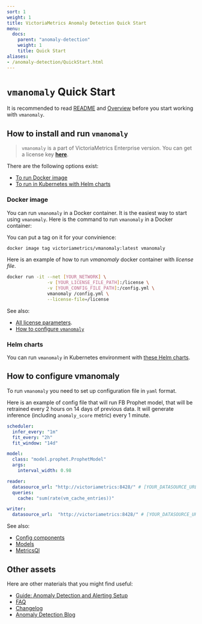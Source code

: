 ```yaml
---
sort: 1
weight: 1
title: VictoriaMetrics Anomaly Detection Quick Start
menu:
  docs:
    parent: "anomaly-detection"
    weight: 1
    title: Quick Start
aliases:
- /anomaly-detection/QuickStart.html
---
```


# `vmanomaly` Quick Start

It is recommended to read [README](https://docs.victoriametrics.com/anomaly-detection/)
and [Overview](https://docs.victoriametrics.com/anomaly-detection/overview.html)
before you start working with `vmanomaly`.

## How to install and run `vmanomaly`

>`vmanomaly` is a part of VictoriaMetrics Enterprise version. You can get a license key [**here**](https://victoriametrics.com/products/enterprise/trial/index.html).

There are the following options exist:

- [To run Docker image](#docker-image)
- [To run in Kubernetes with Helm charts](#helm-charts)


### Docker image

You can run `vmanomaly` in a Docker container. It is the easiest way to start using `vmanomaly`.
Here is the command to run `vmanomaly` in a Docker container:

You can put a tag on it for your convinience:

```sh
docker image tag victoriametrics/vmanomaly:latest vmanomaly
```
Here is an example of how to run *vmanomaly* docker container with *license file*. 

```sh
docker run -it --net [YOUR_NETWORK] \
               -v [YOUR_LICENSE_FILE_PATH]:/license \
               -v [YOUR_CONFIG_FILE_PATH]:/config.yml \
               vmanomaly /config.yml \
               --license-file=/license
```

See also:

- [All license parameters](https://docs.victoriametrics.com/anomaly-detection/overview/#licensing).
- [How to configure `vmanomaly`](#how-to-configure-vmanomaly)

### Helm charts

You can run `vmanomaly` in Kubernetes environment
with [these Helm charts](https://github.com/VictoriaMetrics/helm-charts/blob/master/charts/victoria-metrics-anomaly/README.md).


## How to configure vmanomaly
To run `vmanomaly` you need to set up configuration file in `yaml` format.

Here is an example of config file that will run FB Prophet model, that will be retrained every 2 hours on 14 days of previous data. It will generate inference (including `anomaly_score` metric) every 1 minute.


```yaml
scheduler:
  infer_every: "1m"
  fit_every: "2h"
  fit_window: "14d"

model:
  class: "model.prophet.ProphetModel"
  args:
    interval_width: 0.98

reader:
  datasource_url: "http://victoriametrics:8428/" # [YOUR_DATASOURCE_URL]
  queries:
    cache: "sum(rate(vm_cache_entries))"

writer:
  datasource_url:  "http://victoriametrics:8428/" # [YOUR_DATASOURCE_URL]
```


See also:

- [Config components](https://docs.victoriametrics.com/anomaly-detection/components/)
- [Models](https://docs.victoriametrics.com/anomaly-detection/components/models/)
- [MetricsQl](https://docs.victoriametrics.com/metricsql/)


## Other assets

Here are other materials that you might find useful:

- [Guide: Anomaly Detection and Alerting Setup](https://docs.victoriametrics.com/anomaly-detection/guides/guide-vmanomaly-vmalert/)
- [FAQ](https://docs.victoriametrics.com/anomaly-detection/faq/)
- [Changelog](https://docs.victoriametrics.com/anomaly-detection/changelog/)
- [Anomaly Detection Blog](https://victoriametrics.com/blog/tags/anomaly-detection/)